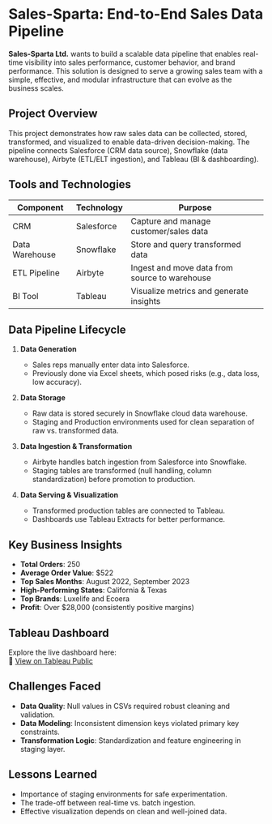 # Sales-Sparta: End-to-End Sales Data Pipeline

**Sales-Sparta Ltd.** wants to build a scalable data pipeline that enables real-time visibility into sales performance, customer behavior, and brand performance. This solution is designed to serve a growing sales team with a simple, effective, and modular infrastructure that can evolve as the business scales.

## Project Overview

This project demonstrates how raw sales data can be collected, stored, transformed, and visualized to enable data-driven decision-making. The pipeline connects Salesforce (CRM data source), Snowflake (data warehouse), Airbyte (ETL/ELT ingestion), and Tableau (BI & dashboarding).

## Tools and Technologies

| Component      | Technology | Purpose |
|----------------|------------|---------|
| CRM            | Salesforce | Capture and manage customer/sales data |
| Data Warehouse | Snowflake  | Store and query transformed data |
| ETL Pipeline   | Airbyte    | Ingest and move data from source to warehouse |
| BI Tool        | Tableau    | Visualize metrics and generate insights |

## Data Pipeline Lifecycle

1. **Data Generation**  
   - Sales reps manually enter data into Salesforce.
   - Previously done via Excel sheets, which posed risks (e.g., data loss, low accuracy).

2. **Data Storage**  
   - Raw data is stored securely in Snowflake cloud data warehouse.
   - Staging and Production environments used for clean separation of raw vs. transformed data.

3. **Data Ingestion & Transformation**  
   - Airbyte handles batch ingestion from Salesforce into Snowflake.
   - Staging tables are transformed (null handling, column standardization) before promotion to production.

4. **Data Serving & Visualization**  
   - Transformed production tables are connected to Tableau.
   - Dashboards use Tableau Extracts for better performance.

## Key Business Insights

- **Total Orders**: 250  
- **Average Order Value**: $522  
- **Top Sales Months**: August 2022, September 2023  
- **High-Performing States**: California & Texas  
- **Top Brands**: Luxelife and Ecoera  
- **Profit**: Over $28,000 (consistently positive margins)

## Tableau Dashboard

Explore the live dashboard here:  
🔗 [View on Tableau Public](https://public.tableau.com/app/profile/santosh.govardhan.kyathsandra.badarinath/viz/Sales-spartametrics/Dashboard1)

## Challenges Faced

- **Data Quality**: Null values in CSVs required robust cleaning and validation.
- **Data Modeling**: Inconsistent dimension keys violated primary key constraints.
- **Transformation Logic**: Standardization and feature engineering in staging layer.

## Lessons Learned

- Importance of staging environments for safe experimentation.
- The trade-off between real-time vs. batch ingestion.
- Effective visualization depends on clean and well-joined data.


